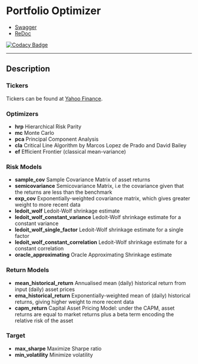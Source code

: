 # Portfolio Optimizer

- [Swagger](https://eserdk-portfolio-optimizer.herokuapp.com/docs)
- [ReDoc](https://eserdk-portfolio-optimizer.herokuapp.com/redoc)

[![Codacy Badge](https://app.codacy.com/project/badge/Grade/f16b330768264649b74cbad4c8532860)](https://www.codacy.com/gh/eserdk/portfolio-optimizer/dashboard?utm_source=github.com&amp;utm_medium=referral&amp;utm_content=eserdk/portfolio-optimizer&amp;utm_campaign=Badge_Grade)

***

## Description

### Tickers

Tickers can be found at [Yahoo Finance](https://finance.yahoo.com).

### Optimizers

- **hrp** Hierarchical Risk Parity
- **mc** Monte Carlo
- **pca** Principal Component Analysis
- **cla** Critical Line Algorithm by Marcos Lopez de Prado and David Bailey
- **ef** Efficient Frontier (classical mean-variance)

### Risk Models

- **sample_cov** Sample Covariance Matrix of asset returns
- **semicovariance** Semicovariance Matrix, i.e the covariance given that the returns are less than the benchmark
- **exp_cov** Exponentially-weighted covariance matrix, which gives greater weight to more recent data
- **ledoit_wolf** Ledoit-Wolf shrinkage estimate
- **ledoit_wolf_constant_variance** Ledoit-Wolf shrinkage estimate for a constant variance
- **ledoit_wolf_single_factor** Ledoit-Wolf shrinkage estimate for a single factor
- **ledoit_wolf_constant_correlation** Ledoit-Wolf shrinkage estimate for a constant correlation
- **oracle_approximating** Oracle Approximating Shrinkage estimate

### Return Models

- **mean_historical_return** Annualised mean (daily) historical return from input (daily) asset prices
- **ema_historical_return** Exponentially-weighted mean of (daily) historical returns, giving higher weight to more
  recent data
- **capm_return** Capital Asset Pricing Model: under the CAPM, asset returns are equal to market returns plus a beta term encoding the relative risk of the asset

### Target

- **max_sharpe** Maximize Sharpe ratio
- **min_volatility** Minimize volatility  
